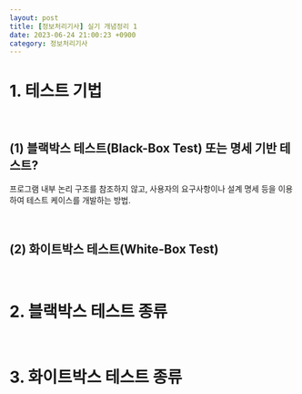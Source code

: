 ```yaml
---
layout: post
title: [정보처리기사] 실기 개념정리 1
date: 2023-06-24 21:00:23 +0900
category: 정보처리기사
---
```


# 1. 테스트 기법   
<br>

## (1) 블랙박스 테스트(Black-Box Test) 또는 명세 기반 테스트?   
프로그램 내부 논리 구조를 참조하지 않고, 사용자의 요구사항이나 설계 명세 등을 이용하여 테스트 케이스를 개발하는 방법.

<br>

## (2) 화이트박스 테스트(White-Box Test)


<br>

# 2. 블랙박스 테스트 종류

<br>

# 3. 화이트박스 테스트 종류
